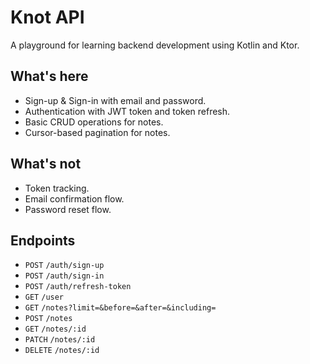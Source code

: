 # Knot API

A playground for learning backend development using Kotlin and Ktor.

## What's here

- Sign-up & Sign-in with email and password.
- Authentication with JWT token and token refresh.
- Basic CRUD operations for notes.
- Cursor-based pagination for notes.

## What's not

- Token tracking.
- Email confirmation flow.
- Password reset flow.

## Endpoints
- `POST`    `/auth/sign-up`
- `POST`    `/auth/sign-in`
- `POST`    `/auth/refresh-token`
- `GET`     `/user`
- `GET`     `/notes?limit=&before=&after=&including=`
- `POST`    `/notes`
- `GET`     `/notes/:id`
- `PATCH`   `/notes/:id`
- `DELETE`  `/notes/:id`
